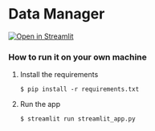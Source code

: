 # Data Manager


[![Open in Streamlit](https://static.streamlit.io/badges/streamlit_badge_black_white.svg)]([https://datamanager.streamlit.app/])

### How to run it on your own machine

1. Install the requirements

   ```
   $ pip install -r requirements.txt
   ```

2. Run the app

   ```
   $ streamlit run streamlit_app.py
   ```
